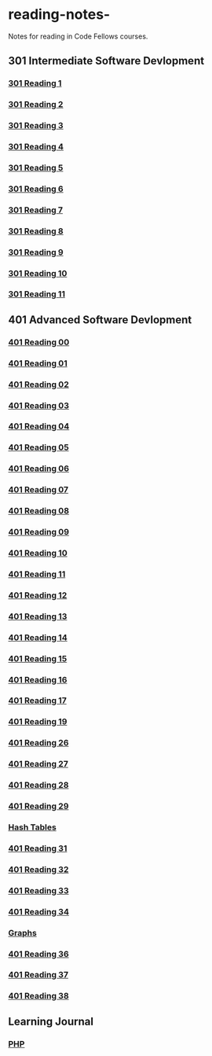 # reading-notes-
Notes for reading in Code Fellows courses.


## 301 Intermediate Software Devlopment

### [301 Reading 1](301/301-01.md)
### [301 Reading 2](301/301-02.md)
### [301 Reading 3](301/301-03.md)
### [301 Reading 4](301/301-04.md)
### [301 Reading 5](301/301-05.md)
### [301 Reading 6](301/301-06.md)
### [301 Reading 7](301/301-07.md)
### [301 Reading 8](301/301-08.md)
### [301 Reading 9](301/301-09.md)
### [301 Reading 10](301/301-10.md)
### [301 Reading 11](301/301-11.md)

## 401 Advanced Software Devlopment

### [401 Reading 00](401/401-00.md) 
### [401 Reading 01](401/401-01.md)
### [401 Reading 02](401/401-02.md)
### [401 Reading 03](401/401-03.md)
### [401 Reading 04](401/401-04.md)
### [401 Reading 05](401/401-05.md)
### [401 Reading 06](401/401-06.md)
### [401 Reading 07](401/401-07.md)
### [401 Reading 08](401/401-08.md)
### [401 Reading 09](401/401-09.md)
### [401 Reading 10](401/401-10.md)
### [401 Reading 11](401/401-11.md)
### [401 Reading 12](401/401-12.md)
### [401 Reading 13](401/401-13.md)
### [401 Reading 14](401/401-14.md)
### [401 Reading 15](401/401-15.md)
### [401 Reading 16](401/401-16.md)
### [401 Reading 17](401/401-17.md)
### [401 Reading 19](401/401-19.md)
### [401 Reading 26](401/401-26.md)
### [401 Reading 27](401/401-27.md)
### [401 Reading 28](401/401-28.md)
### [401 Reading 29](401/401-29.md)
### [Hash Tables](401/401-30.md)
### [401 Reading 31](401/401-31.md)
### [401 Reading 32](401/401-32.md)
### [401 Reading 33](401/401-33.md)
### [401 Reading 34](401/401-34.md)
### [Graphs](401/401-35.md)
### [401 Reading 36](401/401-36.md)
### [401 Reading 37](401/401-37.md)
### [401 Reading 38](401/401-38.md)

## Learning Journal

### [PHP](Learning-Journal/LJ-01.md)
